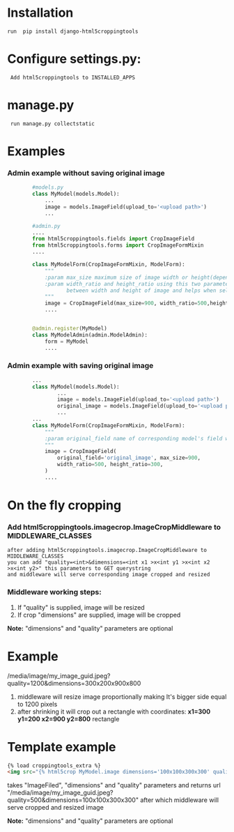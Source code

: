 #  Installation
    run  pip install django-html5croppingtools

#  Configure settings.py:
     Add html5croppingtools to INSTALLED_APPS


#  manage.py
     run manage.py collectstatic

# Examples

### Admin example without saving original image

``` python
        #models.py
        class MyModel(models.Model):
            ...
            image = models.ImageField(upload_to='<upload path>')
            ...

        #admin.py
        ....
        from html5croppingtools.fields import CropImageField
        from html5croppingtools.forms import CropImageFormMixin
        ....

        class MyModelForm(CropImageFormMixin, ModelForm):
            """
            :param max_size maximum size of image width or height(depends on which is greater) in pixels
            :param width_ratio and height_ratio using this two parameters code calculates ratio
                   between width and height of image and helps when selecting cropping area in admin by fixing ratio between sides
            """
            image = CropImageField(max_size=900, width_ratio=500,height_ratio=300)
            ....


        @admin.register(MyModel)
        class MyModelAdmin(admin.ModelAdmin):
            form = MyModel
            ....
```

### Admin example with saving original image
``` python 
        ...
        class MyModel(models.Model):
                ...
                image = models.ImageField(upload_to='<upload path>')
                original_image = models.ImageField(upload_to='<upload path>')
                ...
        ...
        class MyModelForm(CropImageFormMixin, ModelForm):
            """
            :param original_field name of corresponding model's field where you want to save original image
            """
            image = CropImageField(
                original_field='original_image', max_size=900,
                width_ratio=500, height_ratio=300,
            )
            ....
````
# On the fly cropping
### Add html5croppingtools.imagecrop.ImageCropMiddleware to MIDDLEWARE_CLASSES
    after adding html5croppingtools.imagecrop.ImageCropMiddleware to MIDDLEWARE_CLASSES
    you can add "quality=<int>&dimensions=<int x1 >x<int y1 >x<int x2 >x<int y2>" this parameters to GET querystring
    and middleware will serve corresponding image cropped and resized

### Middleware working steps:
1.  If "quality" is supplied, image will be resized
1.  If crop "dimensions" are supplied, image will be cropped

**Note:** "dimensions" and "quality" parameters are optional

#    Example
/media/image/my_image_guid.jpeg?quality=1200&dimensions=300x200x900x800

1. middleware will  resize image proportionally making It's bigger side equal to 1200 pixels
1. after shrinking it will crop out a rectangle with coordinates:  **x1=300 y1=200 x2=900 y2=800** rectangle

#    Template example
```html
{% load croppingtools_extra %}
<img src="{% html5crop MyModel.image dimensions='100x100x300x300' quality=500 %}">
```

takes "ImageFiled", "dimensions" and "quality" parameters and
returns url "/media/image/my_image_guid.jpeg?quality=500&dimensions=100x100x300x300"
after which middleware will serve cropped and resized image

**Note:** "dimensions" and "quality" parameters are optional